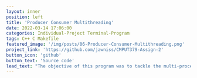 ```yaml
---
layout: inner
position: left
title: 'Producer Consumer Multithreading'
date: 2022-03-14 17:06:00
categories: Individual-Project Terminal-Program
tags: C++ C Makefile
featured_image: '/img/posts/06-Producer-Consumer-Multithreading.png'
project_link: 'https://github.com/jawniss/CMPUT379-Assign-2'
button_icon: 'github'
button_text: 'Source code'
lead_text: "The objective of this program was to tackle the multi-processing synchronization producer-consumer problem. A variable number of multithreaded consumers was used to simulate multiple consumers trying to access the same data buffer. Mutual exclusion locks were used so that if the producer or a consumer was accessing the buffer, they had exclusive and uninterrupted access, preventing unintended shared data between multiple consumers. A summary of all work and transactions are logged into log files within the project's directory."
---
```

